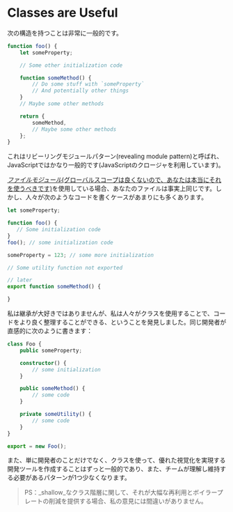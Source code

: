 # Classes are Useful

次の構造を持つことは非常に一般的です。

```typescript
function foo() {
    let someProperty;

    // Some other initialization code

    function someMethod() {
        // Do some stuff with `someProperty`
        // And potentially other things
    }
    // Maybe some other methods

    return {
        someMethod,
        // Maybe some other methods
    };
}
```

これはリビーリングモジュールパターン\(revealing module pattern\)と呼ばれ、JavaScriptではかなり一般的です\(JavaScriptのクロージャを利用しています\)。

[_ファイルモジュール_\(グローバルスコープは良くないので、あなたは本当にそれを使うべきです\)](../project/modules/)を使用している場合、あなたのファイルは事実上同じです。しかし、人々が次のようなコードを書くケースがあまりにも多くあります。

```typescript
let someProperty;

function foo() {
   // Some initialization code
}
foo(); // some initialization code

someProperty = 123; // some more initialization

// Some utility function not exported

// later
export function someMethod() {

}
```

私は継承が大好きではありませんが、私は人々がクラスを使用することで、コードをより良く整理することができる、ということを発見しました。同じ開発者が直感的に次のように書きます：

```typescript
class Foo {
    public someProperty;

    constructor() {
        // some initialization
    }

    public someMethod() {
        // some code
    }

    private someUtility() {
        // some code
    }
}

export = new Foo();
```

また、単に開発者のことだけでなく、クラスを使って、優れた視覚化を実現する開発ツールを作成することはずっと一般的であり、また、チームが理解し維持する必要があるパターンが1つ少なくなります。

> PS：_shallow_なクラス階層に関して、それが大幅な再利用とボイラープレートの削減を提供する場合、私の意見には間違いがありません。

